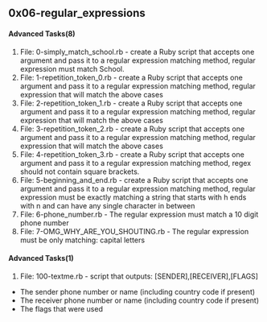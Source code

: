 ## 0x06-regular_expressions

#### Advanced Tasks(8)
1. File: 0-simply_match_school.rb -  create a Ruby script that accepts one argument and pass it to a regular expression matching method, regular expression must match School.
2. File: 1-repetition_token_0.rb - create a Ruby script that accepts one argument and pass it to a regular expression matching method, regular expression that will match the above cases
3. File: 2-repetition_token_1.rb - create a Ruby script that accepts one argument and pass it to a regular expression matching method, regular expression that will match the above cases
4. File: 3-repetition_token_2.rb - create a Ruby script that accepts one argument and pass it to a regular expression matching method, regular expression that will match the above cases
5. File: 4-repetition_token_3.rb - create a Ruby script that accepts one argument and pass it to a regular expression matching method, regex should not contain square brackets.
6. File: 5-beginning_and_end.rb - create a Ruby script that accepts one argument and pass it to a regular expression matching method, regular expression must be exactly matching a string that starts with h ends with n and can have any single character in between
7. File: 6-phone_number.rb - The regular expression must match a 10 digit phone number
8. File: 7-OMG_WHY_ARE_YOU_SHOUTING.rb - The regular expression must be only matching: capital letters

#### Advanced Tasks(1)
1. File: 100-textme.rb -  script that outputs: [SENDER],[RECEIVER],[FLAGS]
* The sender phone number or name (including country code if present)
* The receiver phone number or name (including country code if present)
* The flags that were used
